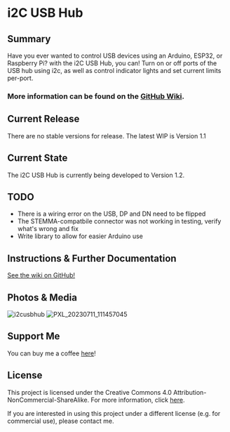 # i2C USB Hub

## Summary
Have you ever wanted to control USB devices using an Arduino, ESP32, or Raspberry Pi? with the i2C USB Hub, you can! Turn on or off ports of the USB hub using i2c, as well as control indicator lights and set current limits per-port. 

### More information can be found on the [GitHub Wiki](https://github.com/JimHeaney/i2c-usb-hub/wiki).

## Current Release
There are no stable versions for release. The latest WIP is Version 1.1

## Current State
The i2C USB Hub is currently being developed to Version 1.2.

## TODO
* There is a wiring error on the USB, DP and DN need to be flipped
* The STEMMA-compatbile connector was not working in testing, verify what's wrong and fix
* Write library to allow for easier Arduino use

## Instructions & Further Documentation
[See the wiki on GitHub!](https://github.com/JimHeaney/i2c-usb-hub/wiki) 

## Photos & Media
![i2cusbhub](https://github.com/JimHeaney/i2c-usb-hub/assets/20119374/fa143346-7edd-4223-ab9a-55fe71ca1643)
![PXL_20230711_111457045](https://github.com/JimHeaney/i2c-usb-hub/assets/20119374/e971a3d9-a1b9-4846-8004-f8e632f08360)


## Support Me
You can buy me a coffee [here](https://www.buymeacoffee.com/jimheaney)!

## License
This project is licensed under the Creative Commons 4.0 Attribution-NonCommercial-ShareAlike. For more information, click [here](https://creativecommons.org/licenses/by-nc-sa/4.0/).

If you are interested in using this project under a different license (e.g. for commercial use), please contact me. 

